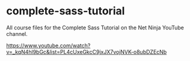 # complete-sass-tutorial

All course files for the Complete Sass Tutorial on the Net Ninja YouTube channel.

https://www.youtube.com/watch?v=_kqN4hl9bGc&list=PL4cUxeGkcC9jxJX7vojNVK-o8ubDZEcNb
